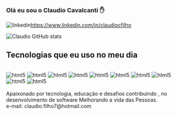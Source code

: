 ### Olá eu sou o Claudio Cavalcanti ✋
![linkedin](https://img.shields.io/badge/LinkedIn-0077B5?style=for-the-badge&logo=linkedin&logoColor=white)https://www.linkedin.com/in/claudiocfilho

![Claudio GitHub stats](https://github-readme-stats.vercel.app/api?username=ClaudioCavalcantiMonteiro&show_icons=true&theme=tokyonight)



## Tecnologias que eu uso no meu dia
<div style="display: inline_block"><br>
<img aling="center" alt="html5" src="https://img.shields.io/badge/HTML5-E34F26?style=for-the-badge&logo=html5&logoColor=white"/>
<img aling="center" alt="html5" src="https://img.shields.io/badge/CSS3-1572B6?style=for-the-badge&logo=css3&logoColor=white"/>
<img aling="center" alt="html5" src="https://img.shields.io/badge/JavaScript-F7DF1E?style=for-the-badge&logo=javascript&logoColor=black"/>
<img aling="center" alt="html5" src="https://img.shields.io/badge/Bootstrap-563D7C?style=for-the-badge&logo=bootstrap&logoColor=white"/>
<img aling="center" alt="html5" src="https://img.shields.io/badge/C%2B%2B-00599C?style=for-the-badge&logo=c%2B%2B&logoColor=white"/>
<img aling="center" alt="html5" src="https://img.shields.io/badge/Java-ED8B00?style=for-the-badge&logo=openjdk&logoColor=white"/>
<img aling="center" alt="html5" src="https://img.shields.io/badge/Angular-DD0031?style=for-the-badge&logo=angular&logoColor=white"/>
<img aling="center" alt="html5" src="https://img.shields.io/badge/Spring-6DB33F?style=for-the-badge&logo=spring&logoColor=white"/>
<img aling="center" alt="html5" src="https://img.shields.io/badge/MySQL-00000F?style=for-the-badge&logo=mysql&logoColor=white"/>
<img aling="center" alt="html5" src="https://img.shields.io/badge/PostgreSQL-316192?style=for-the-badge&logo=postgresql&logoColor=white"/>
</div><br>
Apaixonado por tecnologia, educação e  desafios  contribuindo , no desenvolvimento de software  Melhorando a vida das Pessoas.<br>  
e-mail: claudio.filho7@hotmail.com
